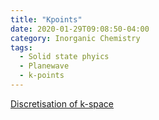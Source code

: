 ```yaml
---
title: "Kpoints"
date: 2020-01-29T09:08:50-04:00
category: Inorganic Chemistry
tags:
  - Solid state phyics
  - Planewave
  - k-points
---
```



[Discretisation of k-space](http://cmt.dur.ac.uk/sjc/thesis/thesis/node16.html)


